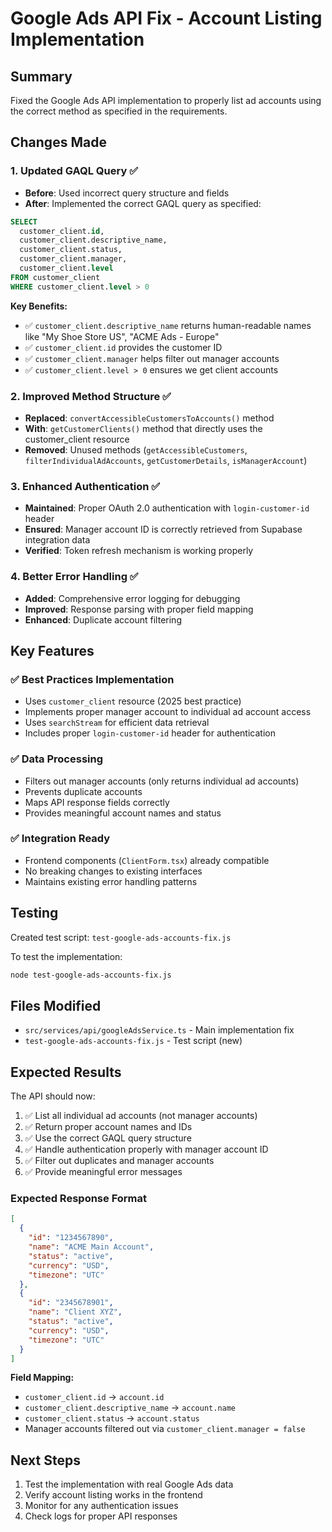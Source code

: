# Google Ads API Fix - Account Listing Implementation

## Summary

Fixed the Google Ads API implementation to properly list ad accounts using the correct method as specified in the requirements.

## Changes Made

### 1. Updated GAQL Query ✅
- **Before**: Used incorrect query structure and fields
- **After**: Implemented the correct GAQL query as specified:

```sql
SELECT
  customer_client.id,
  customer_client.descriptive_name,
  customer_client.status,
  customer_client.manager,
  customer_client.level
FROM customer_client
WHERE customer_client.level > 0
```

**Key Benefits:**
- ✅ `customer_client.descriptive_name` returns human-readable names like "My Shoe Store US", "ACME Ads - Europe"
- ✅ `customer_client.id` provides the customer ID
- ✅ `customer_client.manager` helps filter out manager accounts
- ✅ `customer_client.level > 0` ensures we get client accounts

### 2. Improved Method Structure ✅
- **Replaced**: `convertAccessibleCustomersToAccounts()` method
- **With**: `getCustomerClients()` method that directly uses the customer_client resource
- **Removed**: Unused methods (`getAccessibleCustomers`, `filterIndividualAdAccounts`, `getCustomerDetails`, `isManagerAccount`)

### 3. Enhanced Authentication ✅
- **Maintained**: Proper OAuth 2.0 authentication with `login-customer-id` header
- **Ensured**: Manager account ID is correctly retrieved from Supabase integration data
- **Verified**: Token refresh mechanism is working properly

### 4. Better Error Handling ✅
- **Added**: Comprehensive error logging for debugging
- **Improved**: Response parsing with proper field mapping
- **Enhanced**: Duplicate account filtering

## Key Features

### ✅ Best Practices Implementation
- Uses `customer_client` resource (2025 best practice)
- Implements proper manager account to individual ad account access
- Uses `searchStream` for efficient data retrieval
- Includes proper `login-customer-id` header for authentication

### ✅ Data Processing
- Filters out manager accounts (only returns individual ad accounts)
- Prevents duplicate accounts
- Maps API response fields correctly
- Provides meaningful account names and status

### ✅ Integration Ready
- Frontend components (`ClientForm.tsx`) already compatible
- No breaking changes to existing interfaces
- Maintains existing error handling patterns

## Testing

Created test script: `test-google-ads-accounts-fix.js`

To test the implementation:
```bash
node test-google-ads-accounts-fix.js
```

## Files Modified

- `src/services/api/googleAdsService.ts` - Main implementation fix
- `test-google-ads-accounts-fix.js` - Test script (new)

## Expected Results

The API should now:
1. ✅ List all individual ad accounts (not manager accounts)
2. ✅ Return proper account names and IDs
3. ✅ Use the correct GAQL query structure
4. ✅ Handle authentication properly with manager account ID
5. ✅ Filter out duplicates and manager accounts
6. ✅ Provide meaningful error messages

### Expected Response Format
```json
[
  {
    "id": "1234567890",
    "name": "ACME Main Account",
    "status": "active",
    "currency": "USD",
    "timezone": "UTC"
  },
  {
    "id": "2345678901", 
    "name": "Client XYZ",
    "status": "active",
    "currency": "USD",
    "timezone": "UTC"
  }
]
```

**Field Mapping:**
- `customer_client.id` → `account.id`
- `customer_client.descriptive_name` → `account.name`
- `customer_client.status` → `account.status`
- Manager accounts filtered out via `customer_client.manager = false`

## Next Steps

1. Test the implementation with real Google Ads data
2. Verify account listing works in the frontend
3. Monitor for any authentication issues
4. Check logs for proper API responses
